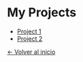  # My Projects
 - [Project 1](https://github.com/villacisJimmy/project1)
 - [Project 2](https://github.com/villacisJimmy/project2)

[← Volver al inicio](index.md)
